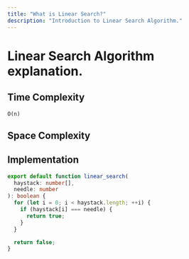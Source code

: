 ```yaml
---
title: "What is Linear Search?"
description: "Introduction to Linear Search Algorithm."
---
```


# Linear Search Algorithm explanation.

## Time Complexity

`O(n)`

## Space Complexity

## Implementation

```typescript
export default function linear_search(
  haystack: number[],
  needle: number
): boolean {
  for (let i = 0; i < haystack.length; ++i) {
    if (haystack[i] === needle) {
      return true;
    }
  }

  return false;
}
```
